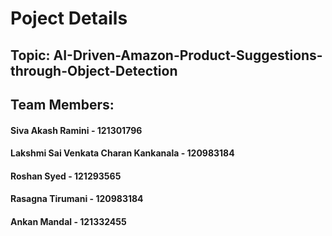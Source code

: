 # Poject Details
## Topic: AI-Driven-Amazon-Product-Suggestions-through-Object-Detection

 ## Team Members:

 #### Siva Akash Ramini - 121301796
 #### Lakshmi Sai Venkata Charan Kankanala - 120983184
 #### Roshan Syed - 121293565
 #### Rasagna Tirumani - 120983184
 #### Ankan Mandal - 121332455
